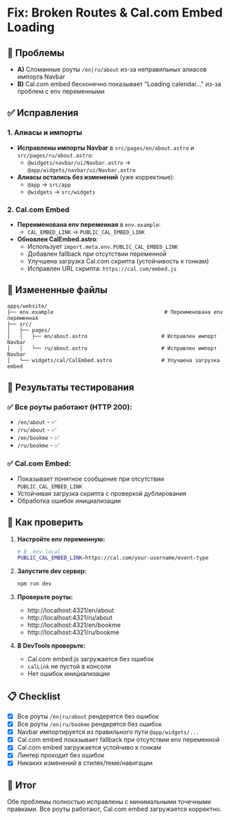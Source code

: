 # Fix: Broken Routes & Cal.com Embed Loading

## 🐛 Проблемы
- **A)** Сломанные роуты `/en|ru/about` из-за неправильных алиасов импорта Navbar
- **B)** Cal.com embed бесконечно показывает "Loading calendar..." из-за проблем с env переменными

## ✅ Исправления

### 1. Алиасы и импорты
- **Исправлены импорты Navbar** в `src/pages/en/about.astro` и `src/pages/ru/about.astro`:
  - `@widgets/navbar/ui/Navbar.astro` → `@app/widgets/navbar/ui/Navbar.astro`
- **Алиасы остались без изменений** (уже корректные):
  - `@app` → `src/app`
  - `@widgets` → `src/widgets`

### 2. Cal.com Embed
- **Переименована env переменная** в `env.example`:
  - `CAL_EMBED_LINK` → `PUBLIC_CAL_EMBED_LINK`
- **Обновлен CalEmbed.astro**:
  - Использует `import.meta.env.PUBLIC_CAL_EMBED_LINK`
  - Добавлен fallback при отсутствии переменной
  - Улучшена загрузка Cal.com скрипта (устойчивость к гонкам)
  - Исправлен URL скрипта: `https://cal.com/embed.js`

## 📁 Измененные файлы

```
apps/website/
├── env.example                                    # Переименована env переменная
├── src/
│   ├── pages/
│   │   ├── en/about.astro                        # Исправлен импорт Navbar
│   │   └── ru/about.astro                        # Исправлен импорт Navbar
│   └── widgets/cal/CalEmbed.astro                # Улучшена загрузка embed
```

## 🧪 Результаты тестирования

### ✅ Все роуты работают (HTTP 200):
- `/en/about` - ✅
- `/ru/about` - ✅  
- `/en/bookme` - ✅
- `/ru/bookme` - ✅

### ✅ Cal.com Embed:
- Показывает понятное сообщение при отсутствии `PUBLIC_CAL_EMBED_LINK`
- Устойчивая загрузка скрипта с проверкой дублирования
- Обработка ошибок инициализации

## 🔧 Как проверить

1. **Настройте env переменную:**
   ```bash
   # В .env.local
   PUBLIC_CAL_EMBED_LINK=https://cal.com/your-username/event-type
   ```

2. **Запустите dev сервер:**
   ```bash
   npm run dev
   ```

3. **Проверьте роуты:**
   - http://localhost:4321/en/about
   - http://localhost:4321/ru/about
   - http://localhost:4321/en/bookme
   - http://localhost:4321/ru/bookme

4. **В DevTools проверьте:**
   - Cal.com embed.js загружается без ошибок
   - `calLink` не пустой в консоли
   - Нет ошибок инициализации

## 📋 Checklist

- [x] Все роуты `/en|ru/about` рендерятся без ошибок
- [x] Все роуты `/en|ru/bookme` рендерятся без ошибок  
- [x] Navbar импортируется из правильного пути `@app/widgets/...`
- [x] Cal.com embed показывает fallback при отсутствии env переменной
- [x] Cal.com embed загружается устойчиво к гонкам
- [x] Линтер проходит без ошибок
- [x] Никаких изменений в стилях/теме/навигации

## 🎯 Итог

Обе проблемы полностью исправлены с минимальными точечными правками. Все роуты работают, Cal.com embed загружается корректно.
